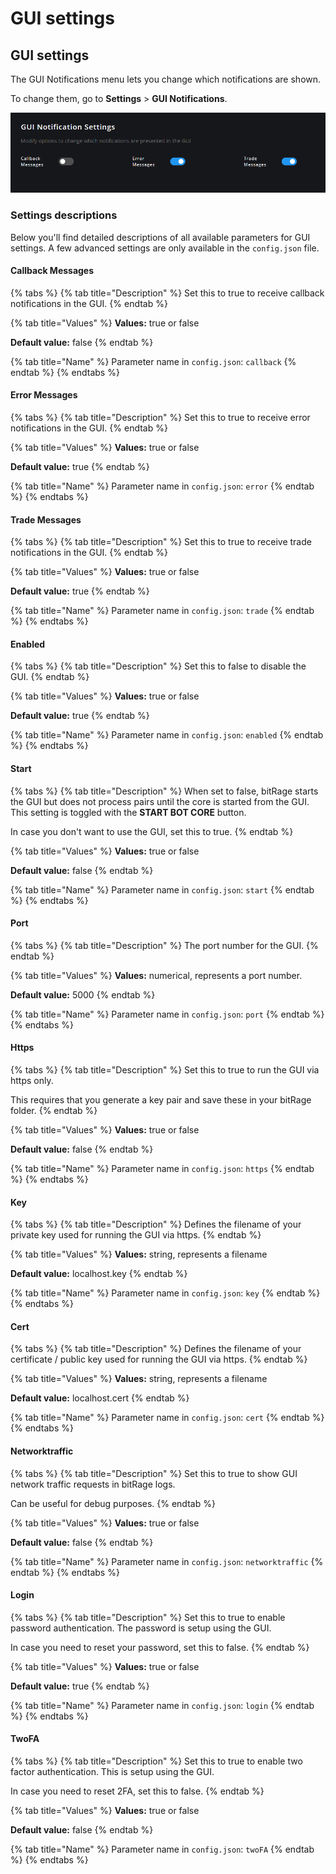 # GUI settings

## GUI settings

The GUI Notifications menu lets you change which notifications are shown.

To change them, go to **Settings** &gt; **GUI Notifications**.

![](../../../.gitbook/assets/image%20%2821%29.png)

### Settings descriptions

Below you'll find detailed descriptions of all available parameters for GUI settings. A few advanced settings are only available in the `config.json` file.

#### Callback Messages

{% tabs %}
{% tab title="Description" %}
Set this to true to receive callback notifications in the GUI.
{% endtab %}

{% tab title="Values" %}
**Values:** true or false

**Default value:** false
{% endtab %}

{% tab title="Name" %}
Parameter name in `config.json`: `callback`
{% endtab %}
{% endtabs %}

#### Error Messages

{% tabs %}
{% tab title="Description" %}
Set this to true to receive error notifications in the GUI.
{% endtab %}

{% tab title="Values" %}
**Values:** true or false

**Default value:** true
{% endtab %}

{% tab title="Name" %}
Parameter name in `config.json`: `error`
{% endtab %}
{% endtabs %}

#### Trade Messages

{% tabs %}
{% tab title="Description" %}
Set this to true to receive trade notifications in the GUI.
{% endtab %}

{% tab title="Values" %}
**Values:** true or false

**Default value:** true
{% endtab %}

{% tab title="Name" %}
Parameter name in `config.json`: `trade`
{% endtab %}
{% endtabs %}

#### Enabled

{% tabs %}
{% tab title="Description" %}
Set this to false to disable the GUI.
{% endtab %}

{% tab title="Values" %}
**Values:** true or false

**Default value:** true
{% endtab %}

{% tab title="Name" %}
Parameter name in `config.json`: `enabled`
{% endtab %}
{% endtabs %}

#### Start

{% tabs %}
{% tab title="Description" %}
When set to false, bitRage starts the GUI but does not process pairs until the core is started from the GUI. This setting is toggled with the **START BOT CORE** button.

In case you don't want to use the GUI, set this to true.
{% endtab %}

{% tab title="Values" %}
**Values:** true or false

**Default value:** false
{% endtab %}

{% tab title="Name" %}
Parameter name in `config.json`: `start`
{% endtab %}
{% endtabs %}

#### Port

{% tabs %}
{% tab title="Description" %}
The port number for the GUI.
{% endtab %}

{% tab title="Values" %}
**Values:** numerical, represents a port number.

**Default value:** 5000
{% endtab %}

{% tab title="Name" %}
Parameter name in `config.json`: `port`
{% endtab %}
{% endtabs %}

#### Https

{% tabs %}
{% tab title="Description" %}
Set this to true to run the GUI via https only.

This requires that you generate a key pair and save these in your bitRage folder.
{% endtab %}

{% tab title="Values" %}
**Values:** true or false

**Default value:** false
{% endtab %}

{% tab title="Name" %}
Parameter name in `config.json`: `https`
{% endtab %}
{% endtabs %}

#### Key

{% tabs %}
{% tab title="Description" %}
Defines the filename of your private key used for running the GUI via https.
{% endtab %}

{% tab title="Values" %}
**Values:** string, represents a filename

**Default value:** localhost.key
{% endtab %}

{% tab title="Name" %}
Parameter name in `config.json`: `key`
{% endtab %}
{% endtabs %}

#### Cert

{% tabs %}
{% tab title="Description" %}
Defines the filename of your certificate / public key used for running the GUI via https.
{% endtab %}

{% tab title="Values" %}
**Values:** string, represents a filename

**Default value:** localhost.cert
{% endtab %}

{% tab title="Name" %}
Parameter name in `config.json`: `cert`
{% endtab %}
{% endtabs %}

#### Networktraffic

{% tabs %}
{% tab title="Description" %}
Set this to true to show GUI network traffic requests in bitRage logs.

Can be useful for debug purposes.
{% endtab %}

{% tab title="Values" %}
**Values:** true or false

**Default value:** false
{% endtab %}

{% tab title="Name" %}
Parameter name in `config.json`: `networktraffic`
{% endtab %}
{% endtabs %}

#### Login

{% tabs %}
{% tab title="Description" %}
Set this to true to enable password authentication. The password is setup using the GUI.

In case you need to reset your password, set this to false.
{% endtab %}

{% tab title="Values" %}
**Values:** true or false

**Default value:** true
{% endtab %}

{% tab title="Name" %}
Parameter name in `config.json`: `login`
{% endtab %}
{% endtabs %}

#### TwoFA

{% tabs %}
{% tab title="Description" %}
Set this to true to enable two factor authentication. This is setup using the GUI.

In case you need to reset 2FA, set this to false.
{% endtab %}

{% tab title="Values" %}
**Values:** true or false

**Default value:** false
{% endtab %}

{% tab title="Name" %}
Parameter name in `config.json`: `twoFA`
{% endtab %}
{% endtabs %}

